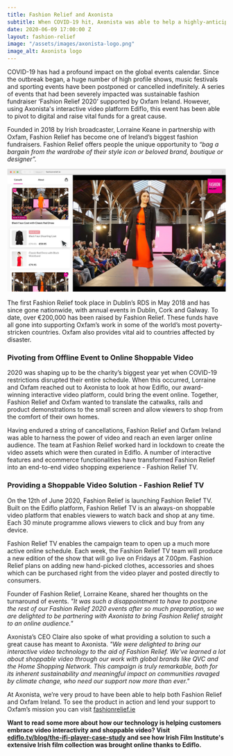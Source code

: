 ```yaml
---
title: Fashion Relief and Axonista
subtitle: When COVID-19 hit, Axonista was able to help a highly-anticipated fundraising campaign to pivot and become a shoppable video event.
date: 2020-06-09 17:00:00 Z
layout: fashion-relief
image: "/assets/images/axonista-logo.png"
image_alt: Axonista logo
---
```


<p>COVID-19 has had a profound impact on the global events calendar. Since the outbreak began, a huge number of high profile shows, music festivals and sporting events have been postponed or cancelled indefinitely. A series of events that had been severely impacted was sustainable fashion fundraiser ‘Fashion Relief 2020’ supported by Oxfam Ireland. However, using Axonista's interactive video platform Ediflo, this event has been able to pivot to digital and raise vital funds for a great cause.</p>

<p>Founded in 2018 by Irish broadcaster, Lorraine Keane in partnership with Oxfam, Fashion Relief has become one of Ireland’s biggest fashion fundraisers. Fashion Relief offers people the unique opportunity to <em>“bag a bargain from the wardrobe of their style icon or beloved brand, boutique or designer”.</em></p>

<img src="/assets/images/fashion-relief-product-shot.jpg" alt="Fashion Relief website screenshot" />

<p>The first Fashion Relief took place in Dublin’s RDS in May 2018 and has since gone nationwide, with annual events in Dublin, Cork and Galway. To date, over €200,000 has been raised by Fashion Relief. These funds have all gone into supporting Oxfam’s work in some of the world’s most poverty-stricken countries. Oxfam also provides vital aid to countries affected by disaster.</p>

<h3>Pivoting from Offline Event to Online Shoppable Video</h3>

<p>2020 was shaping up to be the charity’s biggest year yet when COVID-19 restrictions disrupted their entire schedule. When this occurred, Lorraine and Oxfam reached out to Axonista to look at how Ediflo, our award-winning interactive video platform, could bring the event online. Together, Fashion Relief and Oxfam wanted to translate the catwalks, rails and product demonstrations to the small screen and allow viewers to shop from the comfort of their own homes.</p>

<p>Having endured a string of cancellations, Fashion Relief and Oxfam Ireland was able to harness the power of video and reach an even larger online audience. The team at Fashion Relief worked hard in lockdown to create the video assets which were then curated in Ediflo. A number of interactive features and ecommerce functionalities have transformed Fashion Relief into an end-to-end video shopping experience - Fashion Relief TV.</p>

<h3>Providing a Shoppable Video Solution - Fashion Relief TV</h3>

<p>On the 12th of June 2020, Fashion Relief is launching Fashion Relief TV. Built on the Ediflo platform, Fashion Relief TV is an always-on shoppable video platform that enables viewers to watch back and shop at any time. Each 30 minute programme allows viewers to click and buy from any device.</p>

<p>Fashion Relief TV enables the campaign team to open up a much more active online schedule. Each week, the Fashion Relief TV team will produce a new edition of the show that will go live on Fridays at 7.00pm. Fashion Relief plans on adding new hand-picked clothes, accessories and shoes which can be purchased right from the video player and posted directly to consumers.</p>

<p>Founder of Fashion Relief, Lorraine Keane, shared her thoughts on the turnaround of events. <em>"It was such a disappointment to have to postpone the rest of our Fashion Relief 2020 events after so much preparation, so we are delighted to be partnering with Axonista to bring Fashion Relief straight to an online audience."</em></p>

<p>Axonista’s CEO Claire also spoke of what providing a solution to such a great cause has meant to Axonista. <em>"We were delighted to bring our interactive video technology to the aid of Fashion Relief. We’ve learned a lot about shoppable video through our work with global brands like QVC and the Home Shopping Network. This campaign is truly remarkable, both for its inherent sustainability and meaningful impact on communities ravaged by climate change, who need our support now more than ever."</em></p>

<p>At Axonista, we’re very proud to have been able to help both Fashion Relief and Oxfam Ireland. To see the product in action and lend your support to Oxfam’s mission you can visit <a href="www.fashionrelief.ie" target="_blank" title="Fashion Relief website">fashionrelief.ie</a></p>

<p><strong>Want to read some more about how our technology is helping customers embrace video interactivity and shoppable video? Visit <a href="https://www.ediflo.tv/blog/the-ifi-player-case-study" title="IFI Player case study" target="_blank">ediflo.tv/blog/the-ifi-player-case-study</a> and see how Irish Film Institute's extensive Irish film collection was brought online thanks to Ediflo.</strong></p>